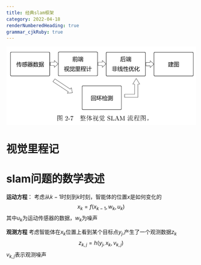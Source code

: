 ```yaml
---
title: 经典slam框架
category: 2022-04-18
renderNumberedHeading: true
grammar_cjkRuby: true
---
```


![enter description here](./images/1650262060452.png)
# 视觉里程记

# slam问题的数学表述
**运动方程**：
考虑从$k-1$时刻到$k$时刻，智能体的位置$x$是如何变化的
$$x_k=f(x_{k-1},w_k,u_k)$$
其中$u_k$为运动传感器的数据，$w_k$为噪声

**观测方程**
考虑智能体在$x_k$位置上看到某个目标点$y_j$,产生了一个观测数据$z_{k}$
$$z_{k,j}=h(y_j,x_k,v_{k,j})$$
$v_{k,j}$表示观测噪声